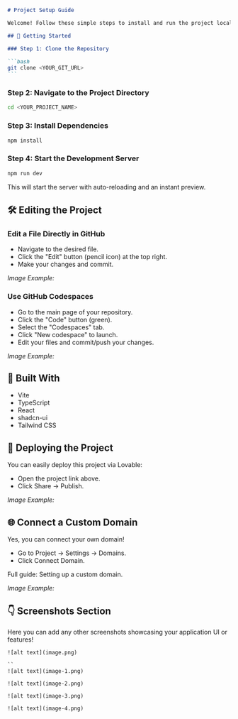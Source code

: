````md
# Project Setup Guide

Welcome! Follow these simple steps to install and run the project locally.

## 🚀 Getting Started

### Step 1: Clone the Repository

```bash
git clone <YOUR_GIT_URL>
```
````

### Step 2: Navigate to the Project Directory

```bash
cd <YOUR_PROJECT_NAME>
```

### Step 3: Install Dependencies

```bash
npm install
```

### Step 4: Start the Development Server

```bash
npm run dev
```

This will start the server with auto-reloading and an instant preview.

## 🛠️ Editing the Project

### Edit a File Directly in GitHub

- Navigate to the desired file.
- Click the "Edit" button (pencil icon) at the top right.
- Make your changes and commit.

_Image Example:_

### Use GitHub Codespaces

- Go to the main page of your repository.
- Click the "Code" button (green).
- Select the "Codespaces" tab.
- Click "New codespace" to launch.
- Edit your files and commit/push your changes.

_Image Example:_

## 🧰 Built With

- Vite
- TypeScript
- React
- shadcn-ui
- Tailwind CSS

## 🚀 Deploying the Project

You can easily deploy this project via Lovable:

- Open the project link above.
- Click Share → Publish.

_Image Example:_

## 🌐 Connect a Custom Domain

Yes, you can connect your own domain!

- Go to Project → Settings → Domains.
- Click Connect Domain.

Full guide: Setting up a custom domain.

_Image Example:_

## 👇 Screenshots Section

Here you can add any other screenshots showcasing your application UI or features!

```
![alt text](image.png)

``
![alt text](image-1.png)

![alt text](image-2.png)

![alt text](image-3.png)

![alt text](image-4.png)
```

